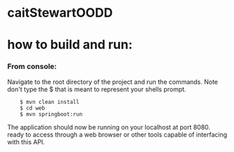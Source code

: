 # caitStewartOODD

# how to build and run:

### From console:
Navigate to the root directory of the project and run the commands. Note don't type the $ that is meant to represent your shells prompt.
```
    $ mvn clean install
    $ cd web
    $ mvn springboot:run
```
The application should now be running on your localhost at port 8080. ready to access through a web browser or other tools capable of interfacing with this API.
